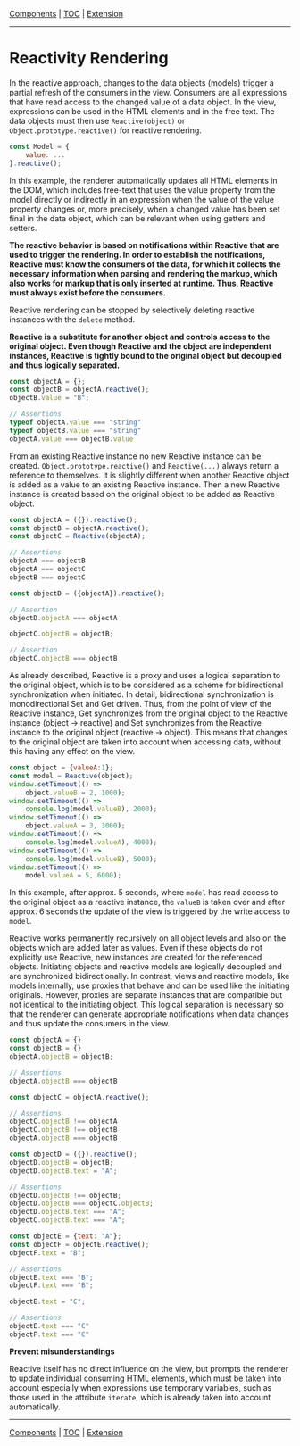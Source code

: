 [Components](composite.md) | [TOC](README.md#reactivity-rendering) | [Extension](extension.md)
- - -

# Reactivity Rendering

In the reactive approach, changes to the data objects (models) trigger a partial
refresh of the consumers in the view. Consumers are all expressions that have
read access to the changed value of a data object. In the view, expressions can
be used in the HTML elements and in the free text. The data objects must then
use `Reactive(object)` or `Object.prototype.reactive()` for reactive rendering.

```javascript
const Model = {
    value: ...
}.reactive();
```

In this example, the renderer automatically updates all HTML elements in the
DOM, which includes free-text that uses the value property from the model
directly or indirectly in an expression when the value of the value property
changes or, more precisely, when a changed value has been set final in the data
object, which can be relevant when using getters and setters.

__The reactive behavior is based on notifications within Reactive that are used
to trigger the rendering. In order to establish the notifications, Reactive must
know the consumers of the data, for which it collects the necessary information
when parsing and rendering the markup, which also works for markup that is only
inserted at runtime. Thus, Reactive must always exist before the consumers.__

Reactive rendering can be stopped by selectively deleting reactive instances
with the `delete` method.

__Reactive is a substitute for another object and controls access to the
original object. Even though Reactive and the object are independent instances,
Reactive is tightly bound to the original object but decoupled and thus
logically separated.__

```javascript
const objectA = {};
const objectB = objectA.reactive();
objectB.value = "B";

// Assertions
typeof objectA.value === "string"
typeof objectB.value === "string"
objectA.value === objectB.value
```

From an existing Reactive instance no new Reactive instance can be created.
`Object.prototype.reactive()` and `Reactive(...)` always return a reference to
themselves. It is slightly different when another Reactive object is added as a
value to an existing Reactive instance. Then a new Reactive instance is created
based on the original object to be added as Reactive object.

```javascript
const objectA = ({}).reactive();
const objectB = objectA.reactive();
const objectC = Reactive(objectA);

// Assertions
objectA === objectB
objectA === objectC
objectB === objectC

const objectD = ({objectA}).reactive();

// Assertion
objectD.objectA === objectA

objectC.objectB = objectB;

// Assertion
objectC.objectB === objectB
```

As already described, Reactive is a proxy and uses a logical separation to the
original object, which is to be considered as a scheme for bidirectional
synchronization when initiated. In detail, bidirectional synchronization is
monodirectional Set and Get driven. Thus, from the point of view of the Reactive
instance, Get synchronizes from the original object to the Reactive instance
(object -> reactive) and Set synchronizes from the Reactive instance to the
original object (reactive -> object). This means that changes to the original
object are taken into account when accessing data, without this having any
effect on the view.

```javascript
const object = {valueA:1};
const model = Reactive(object);
window.setTimeout(() =>
    object.valueB = 2, 1000);
window.setTimeout(() =>
    console.log(model.valueB), 2000);
window.setTimeout(() =>
    object.valueA = 3, 3000);
window.setTimeout(() =>
    console.log(model.valueA), 4000);
window.setTimeout(() =>
    console.log(model.valueB), 5000);
window.setTimeout(() =>
    model.valueA = 5, 6000);
```

In this example, after approx. 5 seconds, where `model` has read access to the
original object as a reactive instance, the `valueB` is taken over and after
approx. 6 seconds the update of the view is triggered by the write access to
`model`.

Reactive works permanently recursively on all object levels and also on the
objects which are added later as values. Even if these objects do not explicitly
use Reactive, new instances are created for the referenced objects. Initiating
objects and reactive models are logically decoupled and are synchronized
bidirectionally. In contrast, views and reactive models, like models internally,
use proxies that behave and can be used like the initiating originals. However,
proxies are separate instances that are compatible but not identical to the
initiating object. This logical separation is necessary so that the renderer can
generate appropriate notifications when data changes and thus update the
consumers in the view.

```javascript
const objectA = {}
const objectB = {}
objectA.objectB = objectB;

// Assertions
objectA.objectB === objectB

const objectC = objectA.reactive();

// Assertions
objectC.objectB !== objectA
objectC.objectB !== objectB
objectA.objectB === objectB

const objectD = ({}).reactive();
objectD.objectB = objectB;
objectD.objectB.text = "A";

// Assertions
objectD.objectB !== objectB;
objectD.objectB === objectC.objectB;
objectD.objectB.text === "A";
objectC.objectB.text === "A";

const objectE = {text: "A"};
const objectF = objectE.reactive();
objectF.text = "B";

// Assertions
objectE.text === "B";
objectF.text === "B";

objectE.text = "C";

// Assertions
objectE.text === "C"
objectF.text === "C"

```

__Prevent misunderstandings__

Reactive itself has no direct influence on the view, but prompts the renderer to
update individual consuming HTML elements, which must be taken into account
especially when expressions use temporary variables, such as those used in the
attribute `iterate`, which is already taken into account automatically.


- - -

[Components](composite.md) | [TOC](README.md#reactivity-rendering) | [Extension](extension.md)
